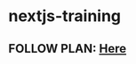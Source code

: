 # nextjs-training

## FOLLOW PLAN: [Here](https://docs.google.com/document/d/1fNBCt4086AdB9ZIM82iU1qJmFUicZYqK62QT72eV67E/edit?tab=t.0)